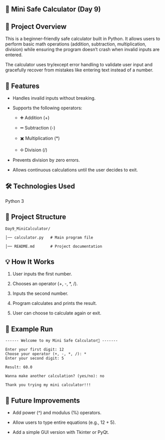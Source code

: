 ## 🧮 Mini Safe Calculator (Day 9)

## 📌 Project Overview

This is a beginner-friendly safe calculator built in Python.
It allows users to perform basic math operations (addition, subtraction, multiplication, division) while ensuring the program doesn’t crash when invalid inputs are entered.

The calculator uses try/except error handling to validate user input and gracefully recover from mistakes like entering text instead of a number.


## 🚀 Features

- Handles invalid inputs without breaking.

- Supports the following operators:

    - ➕ Addition (+)

    - ➖ Subtraction (-)

    - ✖️ Multiplication (*)

    - ➗ Division (/)

- Prevents division by zero errors.

- Allows continuous calculations until the user decides to exit.


## 🛠️ Technologies Used

Python 3

## 📂 Project Structure

```
Day9_MiniCalculator/

│── calculator.py   # Main program file

│── README.md       # Project documentation

```

## 💡 How It Works

1. User inputs the first number.

2. Chooses an operator (+, -, *, /).

3. Inputs the second number.

4. Program calculates and prints the result.

5. User can choose to calculate again or exit.

## 📝 Example Run

```
------ Welcome to my Mini Safe Calculator📝 -------

Enter your first digit: 12
Choose your operator (+, -, *, /): *
Enter your second digit: 5

Result: 60.0

Wanna make another calculation? (yes/no): no

Thank you trying my mini calculator!!!

```

## 🔮 Future Improvements

- Add power (^) and modulus (%) operators.

- Allow users to type entire equations (e.g., 12 + 5).

- Add a simple GUI version with Tkinter or PyQt.